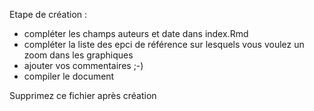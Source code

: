 Etape de création :

- compléter les champs auteurs et date dans index.Rmd
- compléter la liste des epci de référence sur lesquels vous voulez un zoom dans les graphiques
- ajouter vos commentaires ;-)
- compiler le document

Supprimez ce fichier après création
